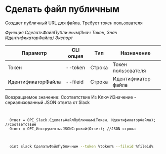 ﻿---
sidebar_position: 5
---

# Сделать файл публичным
 Создает публичный URL для файла. Требует токен пользователя


*Функция СделатьФайлПубличным(Знач Токен, Знач ИдентификаторФайла) Экспорт*

  | Параметр | CLI опция | Тип | Назначение |
  |-|-|-|-|
  | Токен | --token | Строка | Токен пользователя |
  | ИдентификаторФайла | --fileid | Строка | Идентификатор файла |

  
  Вовзращаемое значение:   Соответствие Из КлючИЗначение - сериализованный JSON ответа от Slack

```bsl title="Пример кода"
	

  Ответ = OPI_Slack.СделатьФайлПубличным(Токен, ИдентификаторФайла); //Соответствие
  Ответ = OPI_Инструменты.JSONСтрокой(Ответ); //JSON строка
	
```

```sh title="Пример команд CLI"
    
  oint slack СделатьФайлПубличным --token %token% --fileid %fileid%

```


```json title="Результат"



```
